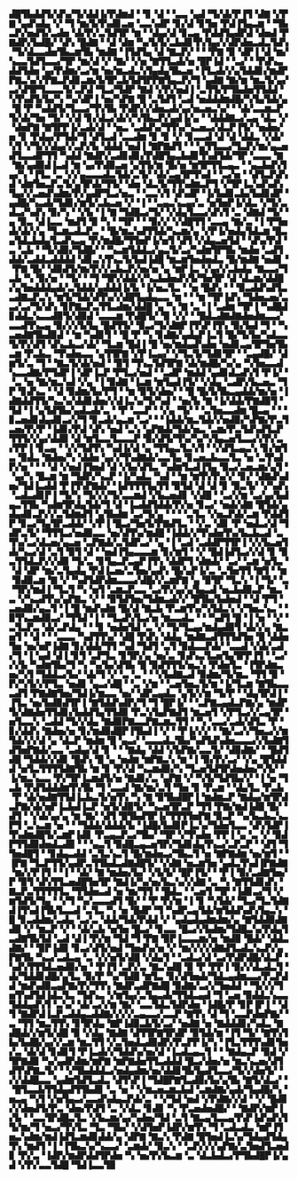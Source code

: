 ▟█▜▙▟▟▜▞▟▚▞▜▞▟▟▐▞▛▟▆▟▝▝▊▝▟▝▝▃▃▝▄▟▝▜▞▟▞▛▐▜▝▟▇▝▞▛▇▝▄▟▚▟▄▝▞▝▜▝▆▞▙▜▚▟▊▃▅▝▃▃▚▟▛▝▊▞▟▝▊▜▅▝▛▟▐▜▄▃▆▝▝▜▙▃▛▞▅▟▜▞▃▟▅▝▟▞▛▞▃▜▟▜▛▝▆▝▝▟▄▞▟▝▊▃▄▝▛▟▟▜▄▟▛▟▝▟▅▟▝▛▇▟▛▞▙▟█▞▝▟▚▝█▟▇▝▝▟▝▟▆▝▚▞▙▜▞▃▙▟▊▜▚▜▄▞▞▟▛▟▅▃▟▃▜▟▚▝▜▞▟▃▃▟▅▜▙▃▆▜▙▝▆▟▇▝▐▜▟▜▄▝▟▝▇▃▛▞▝▝▝▛▇▝▉▝▟▛▐▝▟▝▆▞▚▃▃▜▟▜▃▃▞▜▛▝▆▞▟▝▞▝▇▞▝▞▅▝▇▜▜▃▟▞▅▝█▛▐▟▝▝▃▞▝▝▛▟▚▃▟▟▜▟▅▝▄▞▛▟▆▞▃▞▆▝▅▞▆▃▟▃▚▜▄▟▄▜▙▃▅▝▐▜▃▟▞▞▄▜▟▟▊▞▆▟▛▛▇▃▚▞▞▛▇▃▛▟▊▃▆▞▙▜▛▃▙▜▟▜▛▛▇▜▄▃▛▞▜▝▄▟▇▝▇▞▆▝▆▃▜▞▄▞▃▞▟▜▛▜▃▃▃▜▞▃▛▟▝▜▃▞▜▟▛▝▇▟▝▞▛▞▅▟▐▝▃▜▜▞▛▜▙▟▅▜▜▟▟▝▚▜▚▟▜▞▙▞▚▝▚▞▟▛▐▝▅▞▚▛▇▝█▝▃▜▟▜▝▃▟▝▅▟▟▟▆▟█▞▚▜▄▜▟▞▄▝█▝▛▝▚▟▟▜▞▜▃▃▞▜▚▜▙▝▛▟▛▞▞▟▅▃▟▞▄▞▅▃▅▃▚▞▝▝▟▞▃▃▆▃▛▜▞▟▞▜▅▝▜▞▝▞▟▝▊▞▟▃▞▟▞▞▚▜▙▃▛▞▄▟▐▞▄▝▝▟▟▟▇▃▞▃▄▝▟▃▝▞▝▟▅▛▇▝▇▜▛▛▐▞▃▟▞▟▝▝▅▃▝▃▟▟▚▞▜▜▚▞▚▃▅▃▞▟▃▛▐▜▞▝▅▟▅▞▅▝▊▝▛▟▄▞▛▜▟▞▜▝▟▜▃▟▝▃▃▟▆▝▊▝▊▝▞▝▊▃▃▟▝▟▝▟▝▟▟▃▝▞▟▞▚▜▝▞▜▞▞▟▄▞▞▃▛▞▙▝▟▟▟▝▅▟▐▝▇▛▇▟▜▝▝▝▄▜▜▃▃▞▜▃▛▞▆▞▄▃▅▟▜▃▃▟▛▜▜▝▚▟▟▝▇▟▛▞▃▟▊▟▊▞▛▟█▜▄▃▙▟▊▜▚▟▜▟▞▜▛▝▃▃▃▝▇▝▇▞▄▟▉▟▐▃▟▝▆▝▄▞▛▟▉▃▅▝▄▜▜▞▆▝█▞▅▝▆▜▛▜▜▃▄▃▝▝▄▃▙▟▚▜▄▞▚▝▐▜▃▝▃▝▞▞▄▃▃▃▟▃▜▟▞▃▜▞▝▟▞▃▄▜▛▜▚▟▝▝▃▞▅▝▝▟▜▃▛▟▚▟▝▟▆▜▅▃▛▃▜▞▄▜▛▟▞▜▜▞▝▟▅▝▟▃▜▞▜▜▚▟▆▃▛▜▝▞▜▛▐▃▚▟▚▟▚▜▄▞▞▃▅▟▚▟▆▞▛▞▄▟▛▜▃▞▅▃▝▝▃▃▚▜▝▟▚▟▛▝▐▞▙▟▊▃▙▞▙▟▊▟▛▝▄▟█▞▚▃▟▞▜▟▊▞▆▜▞▃▙▃▅▝▞▝▐▝▝▃▄▃▚▃▄▞▃▝▅▜▅▛▐▞▟▃▝▞▜▞▃▟▃▞▚▟▚▝▉▞▚▝▝▞▙▝▐▝▇▝▜▟█▃▞▜▞▝▞▟▄▜▃▃▞▟▚▜▝▃▝▟▇▟▝▜▞▝▄▝▉▃▝▟▐▃▃▝▆▟▜▝▉▝▚▝▝▜▛▝▝▝▉▞▞▝▞▟█▜▜▝▃▃▄▝▇▞▃▝▐▝▛▜▅▟▞▟▞▞▄▝▜▃▆▃▟▃▛▃▝▝█▞▆▃▚▟▜▜▟▞▚▃▆▞▄▝▞▛▐▞▅▟▄▜▟▃▆▝█▃▄▜▟▃▙▟▄▜▃▟▚▃▄▝▛▞▆▟█▞▜▜▅▛▐▞▅▜▝▟▜▝▞▟▄▃▅▜▟▝▝▟▚▞▛▟▝▃▝▃▙▝▝▜▞▟▉▞▜▟█▞▝▝▚▃▆▜▟▟▃▞▄▃▜▞▃▞▚▟▆▜▛▜▙▝▆▟▅▝▃▟▜▟▟▞▃▟▟▃▟▟▟▟▝▟▊▃▚▜▚▃▜▞▙▟▐▟█▝▆▃▆▜▅▟▅▟▃▝█▞▆▟▇▝▅▟▊▝▝▛▇▝█▞▝▟▉▟▜▞▆▞▛▞▞▃▙▃▛▞▅▞▅▝▄▝▆▛▐▃▝▞▄▞▞▃▙▟▄▝▇▃▃▞▜▃▙▝▚▝▉▞▅▝▝▜▞▝▝▜▝▜▛▞▟▟▞▞▚▃▙▟▅▟▚▜▞▜▅▜▛▝▟▝▟▃▆▞▟▟█▞▄▜▅▟▟▟▄▟▞▃▜▟▟▞▄▟▟▟▐▞▙▝▐▞▅▃▜▃▝▝▅▝█▟▚▝▝▝▉▃▟▟▚▟▜▃▃▟▇▃▛▃▚▝▆▜▞▜▟▞▟▜▚▞▞▟█▜▄▟▄▃▃▝▆▝▝▝▆▝▜▛▐▟▚▝▜▟▅▃▅▞▃▃▞▃▞▜▞▟▚▝▊▛▇▃▛▃▜▜▃▟▆▞▟▟█▝▄▝▚▝▇▝▃▝▐▝▃▟▆▝▜▛▐▝▚▟█▟▊▟▟▃▚▃▃▟▉▜▞▟▉▟▝▃▃▃▆▝▛▟█▜▞▝▉▝▞▞▝▝█▟▃▟▇▟▇▟▅▟▆▃▃▞▃▃▟▜▚▃▄▝▉▞▞▞▙▜▄▝█▟▜▜▞▝▉▃▞▜▞▟▇▛▐▜▚▛▐▜▚▝▉▞▙▟▝▜▝▝▚▃▅▟▇▜▙▟▉▟▝▝▆▝▚▟▊▜▝▝█▝▛▝▚▝▊▟▇▞▄▟▄▛▐▃▜▝█▞▜▞▙▞▚▟▃▃▜▞▛▞▟▜▝▟▚▃▙▃▞▟▞▝▜▃▆▝█▟▐▝█▝▅▞▆▟▄▟▚▟▅▝▅▟▊▃▄▜▛▜▅▜▙▃▆▝▛▃▙▃▝▜▚▟▅▃▃▝▄▜▜▛▇▝▞▛▐▃▄▞▝▞▜▃▜▞▜▟▊▜▛▝▝▃▄▟█▞▝▟▆▜▞▃▝▜▝▝▇▃▜▞▟▞▅▟▝▝▉▜▝▜▚▃▜▟▜▛▇▝▟▞▆▟█▞▚▞▄▝▚▜▅▃▃▟▚▃▃▟▇▞▛▜▟▛▐▝▟▛▐▃▛▝▛▜▃▞▅▟▝▝▃▟▛▝▆▟▟▝▄▟▊▟▃▟▚▜▝▛▐▞▝▝▃▝▅▝▇▞▆▃▚▟▝▞▄▝▐▝▉▟▇▝▐▃▆▝▆▜▄▟▐▜▞▝▞▟▄▝▃▟▛▞▙▃▅▃▝▜▛▝▊▟▚▃▝▝▟▝▉▟▆▞▙▞▛▜▝▝▆▝▉▜▞▟▅▞▝▝█▝█▞▙▜▙▃▄▟▟▞▆▞▅▝▐▟▇▟▟▜▜▞▚▃▚▞▟▟▊▟▅▞▞▟▐▃▚▞▜▞▚▟▝▝▅▞▙▝▇▝▐▞▟▟▞▛▇▟▉▜▝▜▟▝▐▝▄▜▟▜▙▞▄▟▃▟▞▃▝▝▛▝▃▃▛▝▝▞▄▝▜▞▝▝▃▜▅▃▃▟▆▝█▃▄▝▝▝▊▃▅▟▊▟▄▟▊▃▞▞▜▝▊▃▟▞▄▃▆▝▃▞▝▝▐▟▟▞▆▃▜▟▞▞▅▟▉▞▚▛▇▞▛▃▜▃▅▞▛▞▛▝▐▟▊▞▛▟▝▟▚▝▅▟▝▃▚▝▄▛▇▟▞▜▟▞▅▃▝▃▆▞▛▃▜▟▚▟▜▃▛▜▜▜▞▞▄▞▟▟▉▝▟▝▆▜▃▃▜▃▃▃▛▝▉▞▟▜▞▜▚▞▚▞▚▜▄▃▅▜▃▃▞▞▛▞▃▞▛▛▐▝▊▃▄▝▝▞▞▜▟▜▚▝▚▟▐▞▟▝▄▝▜▜▄▃▜▃▚▜▝▝▞▟▜▃▄▃▚▝▊▞▆▜▃▝▉▟▃▝▇▟▅▞▚▝▟▟▅▝▄▞▞▜▚▟▇▟▞▃▃▜▄▝▊▃▅▃▙▃▃▜▃▝▅▝▃▜▚▟▛▞▅▝▝▝▝▟▝▞▅▟▐▜▅▟▝▟▝▞▙▞▟▜▃▝▚▟▆▜▃▟▐▜▄▝▉▃▞▃▅▃▆▞▄▜▝▝▄▞▚▝█▃▆▝▆▝▜▟▛▞▚▃▛▝▐▞▚▟▃▝▚▟▝▝▆▝▆▜▚▜▚▞▞▝▊▞▝▟▇▟▚▟▅▞▜▟▐▃▟▟▝▛▐▜▚▛▇▟▞▝▐▟▜▜▜▜▄▜▜▝▉▜▟▝▟▝▟▝▊▝▉▃▜▞▝▞▚▟▚▝▃▟▃▟▊▛▐▝▜▞▚▝▜▞▞▞▜▞▃▃▆▟▝▞▙▃▅▟▊▝▞▟█▝▝▃▞▞▆▝▃▞▄▞▙▟▄▃▜▜▙▝▚▟▆▜▛▟▄▜▟▞▜▝▟▝▐▃▟▟▜▟▟▞▛▞▅▝▊▃▞▝▅▟▞▟▇▝█▜▟▞▄▟▄▟▊▃▛▞▞▃▜▟▆▟▜▝▄▜▙▟▆▝▃▞▜▞▄▝▝▝▝▃▜▃▝▞▅▃▛▟▞▃▆▝▛▟▟▜▛▝▊▃▞▜▄▜▛▃▟▟▞▝▞▛▐▝█▃▞▜▅▜▞▛▇▟▜▃▝▝▞▃▝▟▊▝▛▝▅▟▃▞▟▝▜▟▛▃▜▞▝▜▜▜▃▞▅▟▉▃▃▝▅▞▟▜▚▞▆▟█▝▐▟▟▞▞▜▚▟▅▜▚▞▙▃▙▃▟▝▃▜▚▞▃▞▟▃▅▞▄▃▅▝▃▛▇▟▞▃▜▟▛▃▞▝▄▝▐▝▃▟▝▃▟▟▛▜▜▛▐▝▞▞▙▃▅▜▟▞▚▃▞▟▝▃▜▝▉▜▝▟▝▝▅▟▐▜▄▃▃▃▆▝▊▞▆▜▝▝▞▝█▟▐▟▜▃▞▞▟▝▊▝▉▃▜▜▟▃▛▞▞▟▉▝▜▞▃▝▊▜▄▃▛▃▄▛▐▜▚▝▟▟▛▜▝▟▆▟▞▝▃▞▝▃▆▝▅▜▃▝▝▟▝▟▛▝▆▞▃▜▄▟▄▝▛▟▐▃▅▞▃▜▅▞▄▟▚▝█▞▄▛▐▞▃▝▃▜▅▜▜▝▇▜▝▝▆▝▉▟▉▃▆▝▇▝▞▝▚▟▜▟▛▟▆▃▃▃▞▟█▞▞▃▆▛▇▝▄▝▉▜▛▝▜▃▚▝▐▝▜▞▝▃▝▜▛▞▆▟▐▝▜▃▜▝▚▝▅▜▝▃▆▃▛▃▃▝▃▞▛▞▄▞▄▜▄▃▟▝▅▃▙▟▉▃▛▝▆▃▝▃▝▞▚▃▟▜▚▞▄▛▇▃▝▞▝▝▉▜▟▜▅▞▜▟▆▃▟▞▞▝█▜▙▞▙▟▅▟▝▝▟▝▛▜▝▃▅▟▉▞▄▃▜▝▐▝█▝▆▟▚▟▆▝█▞▟▝▇▃▙▝▛▃▆▜▚▞▚▜▟▃▚▝▞▜▅▃▚▃▝▝▉▜▚▃▆▟▉▃▞▝▜▜▟▝▐▝▝▜▃▟▚▜▃▞▅▝▆▃▃▟▃▝▝▝▚▟▜▝█▝▐▝▅▝▝▞▝▃▜▃▛▃▝▟▞▃▛▟▄▝▝▝▊▝▅▟▅▜▟▝▃▝▞▝▜▞▜▃▄▞▆▟▄▟▉▜▝▟▞▞▄▝▇▃▅▜▝▝▟▝▝▝▃▃▃▝▚▟▜▜▚▞▝▟█▝▛▟▚▝▟▟▄▝▆▟▇▃▟▜▜▜▟▜▅▝█▝▟▟▅▜▅▝▅▞▅▛▐▟▇▝▊▞▟▟▞▜▜▝▚▟▝▜▟▜▝▃▜▝▉▟▃▃▛▟▞▝▃▃▟▝▞▟▞▃▟▞▜▝▐▝▄▟▝▟▐▝▊▜▝▃▛▜▃▝▊▜▛▞▄▝▅▞▃▝▊▟▚▃▜▃▅▜▄▜▛▛▐▜▝▝▃▞▞▞▙▝▚▟▆▜▙▞▜▝▚▝▚▞▙▞▟▜▙▝█▝▉▟▜▜▜▞▅▃▚▝▛▟▅▜▃▝▐▜▛▟▆▃▅▞▚▜▝▜▟▟▃▞▙▞▝▟▞▜▝▞▝▃▝▃▝▝▝▞▙▟▇▃▟▝▉▟▆▞▜▞▆▃▝▜▜▝▉▝▛▞▚▜▞▞▛▜▃▝▅▟▊▝▄▃▞▟█▝▝▃▝▞▆▝▝▃▅▜▅▃▜▞▆▝▐▞▜▃▆▝▇▜▙▃▃▃▟▜▝▛▇▟▇▜▅▞▜▟▐▞▆▃▃▝▅▞▝▟▛▃▄▟▃▝▄▜▞▞▆▝▜▞▛▝▝▟▄▜▛▟▐▝▐▜▃▝▅▞▙▟▉▟▜▛▐▝▇▜▟▟▚▟▛▞▜▝▜▝█▛▐▞▝▝▃▛▇▃▄▟▃▛▇▞▄▝▆▟▛▜▞▟▇▟▅▜▜▟▊▞▙▟▟▜▄▜▜▟▉▝▛▃▚▜▄▛▇▟▜▝▆▃▅▜▝▞▛▜▃▞▞▃▄▜▛▝▅▜▃▃▚▝▃▟▟▝▜▞▞▟▄▝▇▟▉▛▇▃▃▛▇▃▆▃▜▜▝▝▚▝▃▃▞▃▟▞▟▜▃▝▛▝▊▞▟▟▚▝▇▟▅▞▅▝▊▞▆▟▉▟█▛▐▜▙▟▐▝▞▝▝▛▐▞▞▞▝▝▇▞▃▞▞▜▅▃▞▞▆▜▟▞▞▞▟▝▄▝▟▃▛▝▆▟▆▝█▝▄▃▞▝▃▃▃▟▃▜▙▞▚▟▜▟▚▟▅▃▃▃▞▞▙▟▇▜▟▜▅▛▇▟▞▃▃▝▃▟▄▞▟▝▊▝▝▝▇▟▄▝▟▟▝▞▙▛▇▞▃▃▜▞▝▟▉▟▇▞▝▝█▟▜▟█▝▜▟▟▞▞▟▊▝█▟▚▝█▝▄▝▅▟▆▝▆▛▇▃▚▝▆▝▐▝▉▞▛▞▃▞▝▞▄▝█▜▟▟▟▝▅▜▃▜▜▜▜▟▇▜▙▝▆▝▊▝▛▞▟▝▚▃▆▟▉▞▚▝▜▃▅▜▟▜▛▟▅▟▅▞▚▜▞▝▐▞▆▃▚▃▃▝▛▞▜▛▐▃▆▟▜▞▅▝▇▟▊▞▃▝▄▛▇▝▞▝▚▜▞▜▟▜▙▞▞▝▐▝▅▝▜▃▙▝▛▟▜▟▟▟▆▜▚▜▙▝▜▝▃▃▟▝▇▞▆▞▃▜▝▜▅▝▊▝▛▃▆▝▝▟▄▜▃▝▛▃▙▝▛▝▟▞▅▟▇▜▜▟▐▃▙▃▜▞▅▜▚▝▚▝▇▝▉▜▙▟█▛▐▝▆▟▆▃▛▝▇▟▄▞▆▜▛▟▃▛▇▞▟▞▅▛▐▃▙▟▐▃▛▝▅▜▞▟▉▜▞▝▚▃▅▜▛▃▛▝▜▜▝▛▇▞▆▟▐▟█▝█▞▝▟▜▝▝▞▟▞▄▞▄▝▆▝▇▞▝▟▜▝█▜▙▟▜▛▐▞▜▜▜▜▅▛▇▝▉▃▛▝▚▞▙▃▙▃▚▃▛▜▝▃▚▃▆▝▅▝▝▝▜▟▟▞▟▟▟▞▙▝▐▟█▞▙▟▊▛▐▃▚▞▜▟▅▜▃▃▝▟▚▜▟▛▐▜▚▟▆▟█▜▞▃▆▛▐▟▊▝▛▃▄▃▛▃▞▜▙▞▝▜▛▝▞▜▚▟▅▝▛▛▐▝▄▝▃▝▞▝▉▟▛▜▜▟▉▟▅▟▃▟▉▝▝▝▄▃▜▝▉▟█▃▄▃▅▜▛▞▜▟▊▟▄▜▚▃▞▃▛▃▛▝▝▟▜▝▜▜▅▟█▜▝▝▊▟▄▃▟▟▝▃▜▃▚▃▜▝█▞▆▟▅▃▞▜▙▃▜▝▅▝▇▛▇▟▆▝▅▞▆▜▝▝▐▛▇▝▜▃▛▜▜▞▄▟▛▃▜▜▙▟▃▟▇▟█▜▞▝▞▟▇▝▅▃▆▜▅▝▄▟▃▜▚▟▐▛▇▟▇▝▆▞▞▛▐▜▝▝▐▝▝▟▞▝▇▝▆▟▅▞▙▞▝▞▙▜▞▝█▛▐▜▞▝▝▛▐▝▉▞▃▟▇▜▅▞▛▝▉▜▝▟▚▜▜▃▅▟█▜▅▜▛▝▇▟▐▞▚▞▅▞▙▃▚▞▞▟▇▝▃▝▚▝▇▜▜▟▊▟▚▝▇▃▛▃▜▜▜▜▜▃▝▜▜▟▅▃▟▝▅▝▆▞▜▜▝▝█▟▃▝▝▃▅▜▝▜▛▝▐▟▊▃▞▜▝▞▆▜▟▜▞▜▄▝▝▞▜▝▚▞▃▃▃▟▜▝█▞▝▝▛▝▛▞▆▝▐▝▊▝▚▜▟▞▝▜▃▞▜▃▜▟▇▟▐▜▚▟▐▜▙▜▃▃▟▝▃▜▃▝▚▝▅▝█▟▛▝▜▝▚▟▛▃▄▜▟▞▆▜▟▟▚▟▚▜▄▃▚▝█▝▊▃▟▟▆▞▃▟▄▝▃▞▃▝▟▟▞▜▟▞▛▟▟▝▞▝▄▟▄▟▄▟▆▟▆▞▄▝▇▜▟▟▉▟▇▟▉▝▞▝▆▃▛▝▞▝▝▟▞▃▙▝▅▜▅▝█▃▞▝▊▃▃▝█▃▞▞▙▟▆▞▜▟█▃▚▞▛▟▄▜▃▟▇▜▙▜▟▝▃▟▝▟▐▝▛▞▆▝▜▟▝▜▝▛▇▝▉▛▐▃▃▃▆▞▅▝▆▟▉▝█▟▞▝▟▟▃▟▇▞▝▝▉▛▐▟▉▝▊▃▞▟▜▞▅▟▝▜▅▟▚▞▅▝▞▝▆▞▞▞▞▟▇▟▜▃▟▃▚▃▛▞▄▛▇▜▙▝▚▃▞▃▟▃▄▝▃▝▞▞▅▜▞▟█▝▞▟▄▜▝▝▃▟▃▞▟▝▃▞▛▟▛▟█▞▟▃▛▝▚▟▚▜▜▜▟▃▅▟▉▞▅▝▝▛▐▜▝▃▛▞▃▝▇▃▚▟█▝▉▝▛▝▛▛▐▝▉▞▞▟▃▟▃▜▝▟▞▜▟▟▊▟█▞▄▜▃▝▉▞▛▝▚▞▜▟█▝▆▜▃▝▊▞▟▜▅▟▞▜▟▃▄▟▆▃▃▞▛▃▛▟▟▝▆▟▚▟▉▃▄▛▇▞▛▞▜▜▚▝▇▟▛▃▟▛▇▟█▝▉▟▇▞▃▞▞▜▅▟▟▝▝▜▞▞▞▜▅▜▚▟▜▟▐▟▃▜▃▝▜▟▚▃▝▞▆▜▄▞▃▜▄▃▟▞▜▜▟▃▄▟▝▜▝▃▅▝▉▟▟▃▚▃▃▜▟▟▄▟▚▜▝▃▚▞▝▟▞▃▞▞▆▝▇▞▝▃▃▜▟▃▜▟▛▟▅▝▐▟█▞▛▝▊▛▐▛▐▝▝▟▜▝▇▟▛▟▐▃▛▃▟▟▄▃▟▟▇▞▞▞▞▃▄▃▃▞▃▃▛▝▇▜▚▝▟▝▜▝▃▃▛▟▅▛▇▞▝▃▝▜▜▝▆▃▜▜▚▝▊▜▛▟▄▝▇▛▐▟▉▃▙▜▞▃▞▝▅▟▇▝▅▝▇▟▟▟▊▞▚▟▃▝▇▟█▟▞▞▆▜▞▟█▝▉▝▞▟▄▝▇▟▇▝▟▜▜▛▇▜▛▟▛▝▉▜▟▞▆▝▐▜▝▜▞▝▇▜▚▜▙▞▙▟█▞▄▞▞▃▆▝▆▃▜▜▝▞▃▜▅▟▃▟▉▟▛▞▛▃▛▛▐▞▚▝▐▜▃▜▜▜▚▟▊▜▅▞▃▝▟▞▟▝▊▟▊▜▝▛▐▃▟▞▞▜▟▟▚▞▅▞▟▝▐▃▟▃▄▃▜▝▝▝▇▟▄▃▛▝▉▟▝▞▜▛▇▟▉▝▚▞▄▟▛▟▆▞▆▛▇▝▆▛▇▟▅▜▜▃▟▟▟▝█▃▞▟▅▞▅▝▆▃▚▃▅▞▟▜▟▜▚▛▇▃▜▞▝▝▞▜▙▟▟▟▃▞▅▟▄▟▆▞▅▞▟▟▊▜▙▜▄▟▜▃▃▞▜▞▞▟▅▜▞▝▞▞▟▟█▃▃▝▄▟▆▜▟▜▃▟▃▝▟▜▚▛▐▝▜▟█▛▇▜▃▟▉▞▙▞▄▜▙▝▇▜▞▟▃▞▝▝█▜▃▃▙▜▜▟▄▟▜▜▙▟▊▝▃▝▅▝▝▞▆▃▅▃▆▃▙▟▝▃▆▟▇▞▄▟▞▜▄▟█▞▚▝▅▃▄▝▚▜▝▞▅▜▄▃▞▃▃▟▚▟▄▃▛▟▞▃▝▝▞▜▟▝▅▟▝▞▛▟▇▞▞▟▝▝▞▝█▟▊▞▞▟▅▟▜▞▛▃▝▟▅▞▛▟▜▝▃▝▞▟▃▝▊▟▊▝▚▝▛▃▅▟▅▟█▞▝▝▇▟▛▞▆▛▐▞▙▝▝▃▃▜▛▟█▃▜▃▝▞▙▃▆▞▄▞▚▟▅▞▜▟▝▃▜▝▇▃▄▜▃▃▄▜▚▛▐▟▚▟▚▜▜▞▆▞▜▝▅▃▞▜▚▜▃▝▜▃▝▜▙▞▝▞▟▜▅▛▐▟▛▞▆▜▚▝▜▝▃▟▃▟▃▝▆▛▐▜▅▃▚▟▆▞▆▟▐▟▜▃▆▟▊▟▟▞▄▝▟▛▇▝▇▃▚▝▛▟▇▝█▜▅▟▐▃▚▞▜▟▄▟▜▟▄▜▚▝▆▟▜▝▐▝▐▜▙▃▚▞▚▃▃▞▝▃▆▟▞▝▉▃▚▝▝▃▛▞▞▞▄▛▇▞▃▜▅▟▜▃▅▟▊▝▛▞▃▝▐▟▛▞▆▟▛▟▟▜▛▟▅▝▚▝▅▞▛▞▙▃▆▝▃▝▟▃▙▟▃▞▛▜▙▟█▛▐▞▄▟▝▞▛▞▃▃▜▟█▝▜▟▐▃▃▜▉
